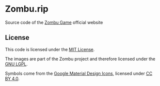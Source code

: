 # Zombu.rip

Source code of the [Zombu Game](https://github.com/clarkwinkelmann/zombu) official website

## License

This code is licensed under the [MIT License](LICENSE).

The images are part of the Zombu project and therefore licensed under the [GNU LGPL](https://github.com/clarkwinkelmann/zombu/blob/master/LICENSE.txt).

Symbols come from the [Google Material Design Icons](https://github.com/google/material-design-icons), licensed under [CC BY 4.0](http://creativecommons.org/licenses/by/4.0/).
